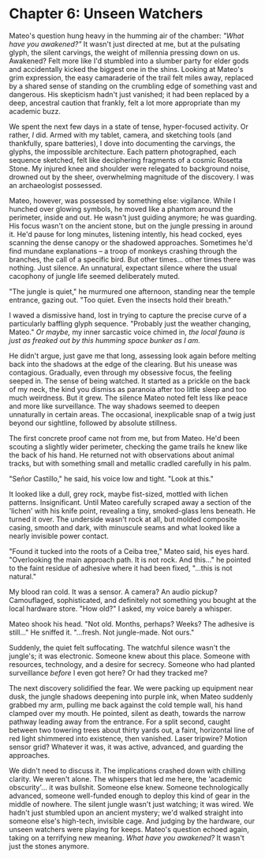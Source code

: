 # Chapter 6: Unseen Watchers

Mateo's question hung heavy in the humming air of the chamber: *"What have you awakened?"* It wasn't just directed at me, but at the pulsating glyph, the silent carvings, the weight of millennia pressing down on us. Awakened? Felt more like I'd stumbled into a slumber party for elder gods and accidentally kicked the biggest one in the shins. Looking at Mateo's grim expression, the easy camaraderie of the trail felt miles away, replaced by a shared sense of standing on the crumbling edge of something vast and dangerous. His skepticism hadn't just vanished; it had been replaced by a deep, ancestral caution that frankly, felt a lot more appropriate than my academic buzz.

We spent the next few days in a state of tense, hyper-focused activity. Or rather, *I* did. Armed with my tablet, camera, and sketching tools (and thankfully, spare batteries), I dove into documenting the carvings, the glyphs, the impossible architecture. Each pattern photographed, each sequence sketched, felt like deciphering fragments of a cosmic Rosetta Stone. My injured knee and shoulder were relegated to background noise, drowned out by the sheer, overwhelming magnitude of the discovery. I was an archaeologist possessed.

Mateo, however, was possessed by something else: vigilance. While I hunched over glowing symbols, he moved like a phantom around the perimeter, inside and out. He wasn't just guiding anymore; he was guarding. His focus wasn't on the ancient stone, but on the jungle pressing in around it. He'd pause for long minutes, listening intently, his head cocked, eyes scanning the dense canopy or the shadowed approaches. Sometimes he'd find mundane explanations – a troop of monkeys crashing through the branches, the call of a specific bird. But other times... other times there was nothing. Just silence. An unnatural, expectant silence where the usual cacophony of jungle life seemed deliberately muted.

"The jungle is quiet," he murmured one afternoon, standing near the temple entrance, gazing out. "Too quiet. Even the insects hold their breath."

I waved a dismissive hand, lost in trying to capture the precise curve of a particularly baffling glyph sequence. "Probably just the weather changing, Mateo." *Or maybe,* my inner sarcastic voice chimed in, *the local fauna is just as freaked out by this humming space bunker as I am.*

He didn't argue, just gave me that long, assessing look again before melting back into the shadows at the edge of the clearing. But his unease was contagious. Gradually, even through my obsessive focus, the feeling seeped in. The sense of being watched. It started as a prickle on the back of my neck, the kind you dismiss as paranoia after too little sleep and too much weirdness. But it grew. The silence Mateo noted felt less like peace and more like surveillance. The way shadows seemed to deepen unnaturally in certain areas. The occasional, inexplicable snap of a twig just beyond our sightline, followed by absolute stillness.

The first concrete proof came not from me, but from Mateo. He'd been scouting a slightly wider perimeter, checking the game trails he knew like the back of his hand. He returned not with observations about animal tracks, but with something small and metallic cradled carefully in his palm.

"Señor Castillo," he said, his voice low and tight. "Look at this."

It looked like a dull, grey rock, maybe fist-sized, mottled with lichen patterns. Insignificant. Until Mateo carefully scraped away a section of the 'lichen' with his knife point, revealing a tiny, smoked-glass lens beneath. He turned it over. The underside wasn't rock at all, but molded composite casing, smooth and dark, with minuscule seams and what looked like a nearly invisible power contact.

"Found it tucked into the roots of a Ceiba tree," Mateo said, his eyes hard. "Overlooking the main approach path. It is not rock. And this..." he pointed to the faint residue of adhesive where it had been fixed, "...this is not natural."

My blood ran cold. It was a sensor. A camera? An audio pickup? Camouflaged, sophisticated, and definitely not something you bought at the local hardware store. "How old?" I asked, my voice barely a whisper.

Mateo shook his head. "Not old. Months, perhaps? Weeks? The adhesive is still..." He sniffed it. "...fresh. Not jungle-made. Not ours."

Suddenly, the quiet felt suffocating. The watchful silence wasn't the jungle's; it was electronic. Someone knew about this place. Someone with resources, technology, and a desire for secrecy. Someone who had planted surveillance *before* I even got here? Or had they tracked me?

The next discovery solidified the fear. We were packing up equipment near dusk, the jungle shadows deepening into purple ink, when Mateo suddenly grabbed my arm, pulling me back against the cold temple wall, his hand clamped over my mouth. He pointed, silent as death, towards the narrow pathway leading away from the entrance. For a split second, caught between two towering trees about thirty yards out, a faint, horizontal line of red light shimmered into existence, then vanished. Laser tripwire? Motion sensor grid? Whatever it was, it was active, advanced, and guarding the approaches.

We didn't need to discuss it. The implications crashed down with chilling clarity. We weren't alone. The whispers that led me here, the 'academic obscurity'... it was bullshit. Someone else knew. Someone technologically advanced, someone well-funded enough to deploy this kind of gear in the middle of nowhere. The silent jungle wasn't just watching; it was wired. We hadn't just stumbled upon an ancient mystery; we'd walked straight into someone else's high-tech, invisible cage. And judging by the hardware, our unseen watchers were playing for keeps. Mateo's question echoed again, taking on a terrifying new meaning. *What have you awakened?* It wasn't just the stones anymore. 